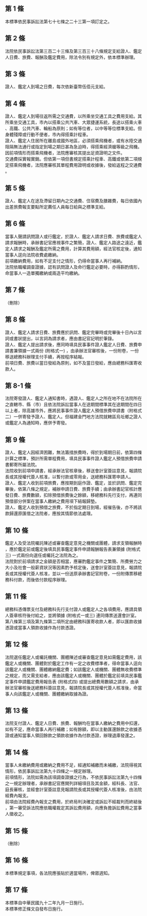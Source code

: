 第 1 條
-------
本標準依民事訴訟法第七十七條之二十三第一項訂定之。

第 2 條
-------
法院依民事訴訟法第三百二十三條及第三百三十八條規定支給證人、鑑定  
人日費、旅費、報酬及鑑定費用，除法令別有規定外，依本標準辦理。

第 3 條
-------
證人、鑑定人到場之日費，每次依新臺幣伍佰元支給。

第 4 條
-------
證人、鑑定人到場往返所需之交通費，以所乘坐交通工具之費用支給。其  
所乘坐交通工具，市內以搭乘公共汽車、大眾捷運系統，長途以搭乘火車  
、高鐵、公共汽車、輪船為原則；如有等位者，以中等等位標準支給。但  
身體殘障或行動不便者，市內得搭乘計程車。  
證人、鑑定人住居所在離島或國外地區，必須搭乘飛機者，或有水陸交通  
阻隔無法通行或指定到場之期日甚為急迫時，得搭乘經濟艙等級之飛機。  
因前項情形而搭乘飛機者，法院應審核其提出足資證明之文件。  
交通費採實報實銷。但依第一項但書規定搭乘計程車、高鐵或依第二項規  
定搭乘飛機者，法院應審核其單程費用證明或收據後，發給返程之交通費  
。

第 5 條
-------
證人、鑑定人在途及滯留日期內之交通費、住宿費及膳雜費，每日依國內  
出差旅費報支要點所定薦任人員每日給與之標準支給。

第 6 條
-------
當事人聲請訊問證人或行鑑定，於證人、鑑定人請求日費、旅費或鑑定人  
請求報酬時，承辦書記官應視事件之繁簡，證人、鑑定人路途之遠近，鑑  
定人請求之報酬及鑑定所需之費用，計算其費用額，經法官核定後，通知  
當事人逕向法院收費處繳納。  
前項繳納費用，如有不足支付之情形，仍得命當事人再行補納。  
法院依職權調查證據，認有訊問證人及命行鑑定必要時，亦得斟酌情形，  
命當事人一造單獨繳納或兩造平均繳納。

第 7 條
-------
（刪除）

第 8 條
-------
證人、鑑定人請求日費、旅費應於訊問、鑑定完畢時或完畢後十日內以言  
詞或書狀提出，以言詞為請求者，應由書記官記明於筆錄。  
證人、鑑定人提出請求後，應同時填具民事事件證人鑑定人日費、旅費申  
請書兼領據一式兩份 (附格式一) ，由承辦法官審核後，一份附卷，一份  
移送總務科辦理支付手續，再按程序結報。  
前項日費、旅費以當日發給為原則，如不及當日發給，應由總務科匯寄收  
款人。

第 8-1 條
---------
法院寄發證人、鑑定人通知書時，遇證人、鑑定人之所在地不在法院所在  
之直轄市、縣（市）且依法院訴訟當事人在途期間標準其在途期間在四日  
以上者，除高雄市外，應將民事事件證人鑑定人預借旅費申請書（附格式  
二）一併寄發予證人、鑑定人。但福建金門地方法院就轄區烏坵鄉之證人  
或鑑定人為通知時，應併予寄發。

第 9 條
-------
證人、鑑定人因經濟困難，無法籌措旅費時，得於到場期日前，依第四條  
計算之標準，預計所需單程費用，填具民事事件證人鑑定人預借旅費申請  
書郵寄所屬法院。  
法院收到前項申請書，經承辦法官核章後，移送會計室簽註意見，報請院  
長或其授權代簽人核准，以暫付款或零用金，送總務科匯寄申請人。  
證人、鑑定人收到前項旅費，應按期到庭作證、鑑定，並於訊問、鑑定完  
畢後，依第八條之規定，補辦申請日費、旅費手續；由承辦書記官核計應  
發日費、旅費數額，扣除預借旅費後之餘額，移總務科先行支付，再連同  
預借部分併案在當事人繳納之費用項下結報歸墊。  
證人、鑑定人收到預借之旅費，不於指定期日到場，經催告後，亦不將該  
款歸還原匯借之法院者，應按其情節依法處理。

第 10 條
--------
鑑定人及受法院囑託陳述或審查鑑定意見之機關或團體，請求支領報酬時  
，應於鑑定前或鑑定後填具民事鑑定事件申請報酬報告表兼領據 (附格式  
三) 一式兩份向選任或囑託之法院為之。  
法院對於前項請求之金額是否相當，應審酌鑑定事件之繁簡、所費勞力之  
大小及社會一般薪資狀況等因素酌予核定後，送會計室簽註意見，報請院  
長或其授權代簽人核准，並以一份送原承辦書記官附卷，一份附傳票移總  
務科付款，而後依付款程序辦理。

第 11 條
--------
總務科憑傳票支付及總務科先行支付證人或鑑定人之各項費用，應請具領  
人簽章核符後付給之，並將領據 (附格式一或三) 連同傳票送還會計室。  
第八條第三項及第九條第二項所定由總務科匯寄收款人者，即以匯款收據  
憑證或當事人領款收據作為付款憑證。

第 12 條
--------
法院選任鑑定人或囑託機關、團體陳述或審查鑑定意見如需鑑定費用，該  
鑑定人或機關、團體對於鑑定工作有一定之收費標準者，得命當事人逕向  
該鑑定人或機關、團體繳納鑑定費；如該鑑定人或機關、團體無收費標準  
之規定，而又需支給者，應由該鑑定人或機關、團體於鑑定前填具民事鑑  
定事件申請鑑定費用報告表 (附格式四) 或提出總費用數額之請求，由承  
辦法官審核後送總務科簽註意見，報請院長或其授權代簽人核准後，命當  
事人向該鑑定人或機關、團體繳納取據為證。

第 13 條
--------
法院支付證人、鑑定人日費、旅費、報酬均在當事人繳納之費用中扣還，  
如有不足，應命當事人再行補繳；如有餘額，即以主動匯還餘款之收據憑  
證或通知當事人領回餘款之領款收據作為付款憑證，辦理退庫發還之。

第 14 條
--------
當事人未繳納費用或繳納之費用不足，經通知補繳而未補繳，法院得視其  
情形，依民事訴訟法第九十四條之一規定辦理。  
前項情形，法院如需為該項調查證據之行為，不依民事訴訟法第九十四條  
之一規定辦理者，承辦書記官應開列詳細項目及其金額，經科長、法官、  
庭長審核，並經會計室簽註意見報請院長或其授權代簽人核准後，由法院  
經費內報支。  
前項由法院經費內報支之費用，於終局判決確定或訴訟不經裁判而終結後  
，第一審受訴法院應依職權裁定其訴訟費用額，向應負擔訴訟費用之當事  
人徵收之。

第 15 條
--------
（刪除）

第 16 條
--------
本標準規定事項，各法院應張貼於適當場所，俾眾週知。

第 17 條
--------
本標準自中華民國九十二年九月一日施行。  
本標準修正條文自發布日施行。

